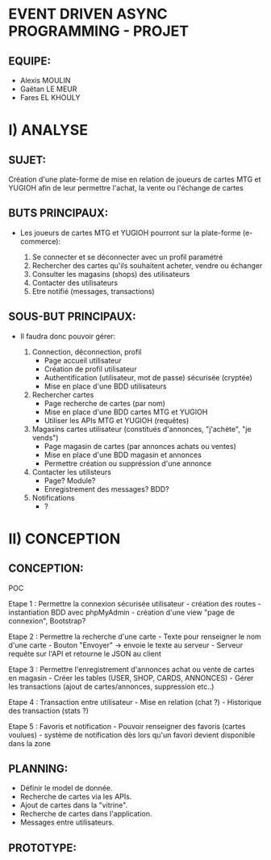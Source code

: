 # EVENT DRIVEN ASYNC PROGRAMMING - PROJET

## EQUIPE:
* Alexis MOULIN
* Gaëtan LE MEUR
* Fares EL KHOULY

# I) ANALYSE

## SUJET:

Création d'une plate-forme de mise en relation de joueurs de cartes MTG et YUGIOH afin de leur permettre l'achat, la vente ou l'échange de cartes

## BUTS PRINCIPAUX:

- Les joueurs de cartes MTG et YUGIOH pourront sur la plate-forme (e-commerce):

	1) Se connecter et se déconnecter avec un profil paramétré
	2) Rechercher des cartes qu'ils souhaitent acheter, vendre ou échanger
	3) Consulter les magasins (shops) des utilisateurs
	4) Contacter des utilisateurs 
	5) Etre notifié (messages, transactions)

## SOUS-BUT PRINCIPAUX:

- Il faudra donc pouvoir gérer:

	1) Connection, déconnection, profil
		- Page accueil utilisateur 
		- Création de profil utilisateur
		- Authentification (utilisateur, mot de passe) sécurisée (cryptée) 
		- Mise en place d'une BDD utilisateurs 
	2) Rechercher cartes
		- Page recherche de cartes (par nom) 
		- Mise en place d'une BDD cartes MTG et YUGIOH
		- Utiliser les APIs MTG et YUGIOH (requêtes) 
	3) Magasins cartes utilisateur (constitués d'annonces, "j'achète", "je vends")
		- Page magasin de cartes (par annonces achats ou ventes)
		- Mise en place d'une BDD magasin et annonces
		- Permettre création ou suppréssion d'une annonce
	4) Contacter les utilisteurs
		- Page? Module?
		- Enregistrement des messages? BDD? 
	5) Notifications
		- ?
		
# II) CONCEPTION

## CONCEPTION:

POC

Etape 1 : Permettre la connexion sécurisée utilisateur
	- création des routes
	- instantiation BDD avec phpMyAdmin
	- création d'une view "page de connexion", Bootstrap? 

Etape 2 : Permettre la recherche d'une carte
	- Texte pour renseigner le nom d'une carte
	- Bouton "Envoyer" -> envoie le texte au serveur
	- Serveur requête sur l'API et retourne le JSON au client

Etape 3 : Permettre l'enregistrement d'annonces achat ou vente de cartes en magasin
	- Créer les tables (USER, SHOP, CARDS, ANNONCES)
	- Gérer les transactions (ajout de cartes/annonces, suppression etc..)

Etape 4 : Transaction entre utilisateur
	- Mise en relation (chat ?)
	- Historique des transaction (stats ?)

Etape 5 : Favoris et notification
	- Pouvoir renseigner des favoris (cartes voulues)
	- système de notification dès lors qu'un favori devient disponible dans la zone 

## PLANNING:
* Définir le model de donnée.
* Recherche de cartes via les APIs.
* Ajout de cartes dans la "vitrine".
* Recherche de cartes dans l'application.
* Messages entre utilisateurs. 

## PROTOTYPE:
















